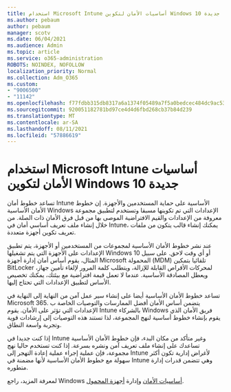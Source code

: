 ```yaml
---
title: استخدام Microsoft Intune أساسيات الأمان لتكوين Windows 10 جديدة
ms.author: pebaum
author: pebaum
manager: scotv
ms.date: 06/04/2021
ms.audience: Admin
ms.topic: article
ms.service: o365-administration
ROBOTS: NOINDEX, NOFOLLOW
localization_priority: Normal
ms.collection: Adm_O365
ms.custom:
- "9006500"
- "11142"
ms.openlocfilehash: f77fdbb315db8317a6a1374f05489a7f5a0bedcec484dc9ac53a473098583949
ms.sourcegitcommit: 920051182781bd97ce4d4d6fbd268cb37b84d239
ms.translationtype: MT
ms.contentlocale: ar-SA
ms.lasthandoff: 08/11/2021
ms.locfileid: "57886619"
---
```

# <a name="use-microsoft-intune-security-baselines-to-configure-windows-10-devices"></a>استخدام Microsoft Intune أساسيات الأمان لتكوين Windows 10 جديدة

تساعد خطوط أمان Intune الأساسية على حماية المستخدمين والأجهزة. إن خطوط الأمان الأساسية Windows الإعدادات التي تم تكوينها مسبقا وتستخدم لتطبيق مجموعة معروفة من الإعدادات والقيم الافتراضية الموصى بها من قبل فرق الأمان ذات الصلة. من خلال إنشاء ملف تعريف أساسي أمان في Intune، يمكنك إنشاء قالب يتكون من ملفات تعريف تكوين أجهزة متعددة.

عند نشر خطوط الأمان الأساسية لمجموعات من المستخدمين أو الأجهزة، يتم تطبيق الإعدادات على الأجهزة التي يتم تشغيلها Windows 10 أو أي وقت لاحق. على سبيل المثال، يقوم أساس أمان إدارة أجهزة Microsoft المحمولة (MDM) تلقائيا بتمكين BitLocker لمحركات الأقراص القابلة للإزالة، ويتطلب كلمة المرور لإلغاء تأمين جهاز، ويعطل المصادقة الأساسية. عندما لا تعمل قيمة افتراضية مع بيئتك، يمكنك تخصيص الأساس لتطبيق الإعدادات التي تحتاج إليها.

تساعد خطوط الأمان الأساسية أيضا على إنشاء سير عمل آمن من النهاية إلى النهاية في Microsoft 365. يتضمن أساس الأمان أفضل الممارسات والتوصيات الخاصة ب الإعدادات التي تؤثر على الأمان. يقوم Intune بالشركاء Windows فريق الأمان الذي يقوم بإنشاء خطوط أساسية لنهج المجموعة، لذا تستند هذه التوصيات إلى إرشادات قوية وتجربة واسعة النطاق.

إذا كنت جديدا في Intune وغير متأكد من مكان البدء، فإن خطوط الأمان الأساسية تساعدك على إنشاء ملف تعريف آمن ونشره بسرعة. إذا كنت تستخدم حاليا نهج مجموعة، فإن عملية إجراء عملية إعادة التهجر إلى Intune لأغراض إدارية تكون أكثر سهولة مع خطوط الأمان الأساسية لأنها مضمنة في Intune وهي تتضمن قدرات إدارة متطوره.

لمعرفة المزيد، راجع Windows [أساسيات الأمان](https://docs.microsoft.com/windows/security/threat-protection/windows-security-baselines) وإدارة [أجهزة المحمول](https://docs.microsoft.com/windows/client-management/mdm/).

